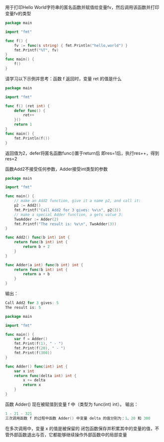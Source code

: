 用于打印Hello World字符串的匿名函数并赋值给变量fv，然后调用该函数并打印变量fv的类型
```go
package main

import "fmt"

func f() {
	fv := func(s string) { fmt.Println("hello,world") }
	fmt.Printf("%T", fv)
}
func main() {
	f()
}
```

请学习以下示例并思考：函数 f 返回时，变量 ret 的值是什么
```go
package main

import "fmt"

func f() (ret int) {
    defer func() {
        ret++
    }()
    return 1
}
func main() {
    fmt.Println(f())
}
```
返回值为2，defer将匿名函数func()置于return后
即res=1后，执行res++，得到res=2

函数Add2不接受任何参数，Adder接受int类型的参数
```go
package main

import "fmt"

func main() {
    // make an Add2 function, give it a name p2, and call it:
    p2 := Add2()
    fmt.Printf("Call Add2 for 3 gives: %v\n", p2(3))
    // make a special Adder function, a gets value 3:
    TwoAdder := Adder(2)
    fmt.Printf("The result is: %v\n", TwoAdder(3))
}

func Add2() func(b int) int {
    return func(b int) int {
        return b + 2
    }
}

func Adder(a int) func(b int) int {
    return func(b int) int {
        return a + b
    }
}
```
输出：
```go
Call Add2 for 3 gives: 5
The result is: 5
```
```go
package main

import "fmt"

func main() {
    var f = Adder()
    fmt.Print(f(1), " - ")
    fmt.Print(f(20), " - ")
    fmt.Print(f(300))
}

func Adder() func(int) int {
    var x int
    return func(delta int) int {
        x += delta
        return x
    }
}
```
函数 Adder() 现在被赋值到变量 f 中（类型为 func(int) int）。
输出：
```go
1 - 21 - 321
三次调用函数 f 的过程中函数 Adder() 中变量 delta 的值分别为：1、20 和 300
```
在多次调用中，变量 x 的值是被保留的
闭包函数保存并积累其中的变量的值，不管外部函数退出与否，它都能够继续操作外部函数中的局部变量
